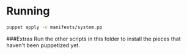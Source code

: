 Running
====

```bash
puppet apply -v manifests/system.pp
```

###Extras
Run the other scripts in this folder to install the pieces that haven't been puppetized yet.

